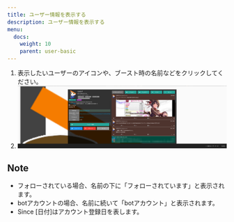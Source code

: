 ```yaml
---
title: ユーザー情報を表示する
description: ユーザー情報を表示する
menu:
  docs:
    weight: 10
    parent: user-basic
---
```


1. 表示したいユーザーのアイコンや、ブースト時の名前などをクリックしてください。
2. ![user1](https://raw.githubusercontent.com/cutls/TheDeskDocs/master/media/user1.png)

## Note

* フォローされている場合、名前の下に「フォローされています」と表示されます。
* botアカウントの場合、名前に続いて「botアカウント」と表示されます。
* Since \[日付\]はアカウント登録日を表します。

